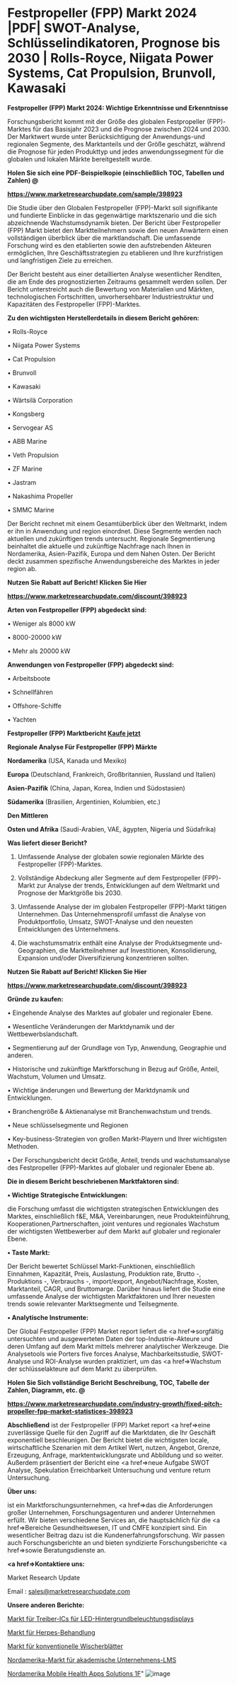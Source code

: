 # Festpropeller (FPP) Markt 2024 |PDF| SWOT-Analyse, Schlüsselindikatoren, Prognose bis 2030 | Rolls-Royce, Niigata Power Systems, Cat Propulsion, Brunvoll, Kawasaki

<strong>Festpropeller (FPP) Markt 2024: Wichtige Erkenntnisse und Erkenntnisse</strong>

Forschungsbericht kommt mit der Größe des globalen Festpropeller (FPP)-Marktes für das Basisjahr 2023 und die Prognose zwischen 2024 und 2030. Der Marktwert wurde unter Berücksichtigung der Anwendungs-und regionalen Segmente, des Marktanteils und der Größe geschätzt, während die Prognose für jeden Produkttyp und jedes anwendungssegment für die globalen und lokalen Märkte bereitgestellt wurde.



<strong>Holen Sie sich eine PDF-Beispielkopie (einschließlich TOC, Tabellen und Zahlen) @
</strong>

<strong><a href=https://www.marketresearchupdate.com/sample/398923>

<strong>https://www.marketresearchupdate.com/sample/398923</u></font></a></strong></strong>

Die Studie über den Globalen Festpropeller (FPP)-Markt soll signifikante und fundierte Einblicke in das gegenwärtige marktszenario und die sich abzeichnende Wachstumsdynamik bieten. Der Bericht über Festpropeller (FPP) Markt bietet den Marktteilnehmern sowie den neuen Anwärtern einen vollständigen überblick über die marktlandschaft. Die umfassende Forschung wird es den etablierten sowie den aufstrebenden Akteuren ermöglichen, Ihre Geschäftsstrategien zu etablieren und Ihre kurzfristigen und langfristigen Ziele zu erreichen.

Der Bericht besteht aus einer detaillierten Analyse wesentlicher Renditen, die am Ende des prognostizierten Zeitraums gesammelt werden sollen. Der Bericht unterstreicht auch die Bewertung von Materialien und Märkten, technologischen Fortschritten, unvorhersehbarer Industriestruktur und Kapazitäten des Festpropeller (FPP)-Marktes.



<strong>Zu den wichtigsten Herstellerdetails in diesem Bericht gehören:</strong>

• Rolls-Royce

• Niigata Power Systems

• Cat Propulsion

• Brunvoll

• Kawasaki

• Wärtsilä Corporation

• Kongsberg

• Servogear AS

• ABB Marine

• Veth Propulsion

• ZF Marine

• Jastram

• Nakashima Propeller

• SMMC Marine

Der Bericht rechnet mit einem Gesamtüberblick über den Weltmarkt, indem er ihn in Anwendung und region einordnet. Diese Segmente werden nach aktuellen und zukünftigen trends untersucht. Regionale Segmentierung beinhaltet die aktuelle und zukünftige Nachfrage nach Ihnen in Nordamerika, Asien-Pazifik, Europa und dem Nahen Osten. Der Bericht deckt zusammen spezifische Anwendungsbereiche des Marktes in jeder region ab.



<strong>Nutzen Sie Rabatt auf Bericht! Klicken Sie Hier
</strong>

<strong><a href=https://www.marketresearchupdate.com/discount/398923>https://www.marketresearchupdate.com/discount/398923</b></u></font></strong></a>



<strong>Arten von Festpropeller (FPP) abgedeckt sind:</strong>

• Weniger als 8000 kW

• 8000-20000 kW

• Mehr als 20000 kW



<strong>Anwendungen von Festpropeller (FPP) abgedeckt sind:</strong>

• Arbeitsboote

• Schnellfähren

• Offshore-Schiffe

• Yachten



<strong>Festpropeller (FPP) Marktbericht <a href=https://www.marketresearchupdate.com/buynow/398923>Kaufe jetzt</a></strong>



<strong>Regionale Analyse Für Festpropeller (FPP) Märkte</strong>



<strong>Nordamerika</strong> (USA, Kanada und Mexiko)



<strong>Europa</strong> (Deutschland, Frankreich, Großbritannien, Russland und Italien)



<strong>Asien-Pazifik</strong> (China, Japan, Korea, Indien und Südostasien)



<strong>Südamerika</strong> (Brasilien, Argentinien, Kolumbien, etc.)



<strong>Den Mittleren</strong> 

<strong>Osten und Afrika</strong> (Saudi-Arabien, VAE, ägypten, Nigeria und Südafrika)



<strong>Was liefert dieser Bericht?</strong>

1. Umfassende Analyse der globalen sowie regionalen Märkte des Festpropeller (FPP)-Marktes.

2. Vollständige Abdeckung aller Segmente auf dem Festpropeller (FPP)-Markt zur Analyse der trends, Entwicklungen auf dem Weltmarkt und Prognose der Marktgröße bis 2030.

3. Umfassende Analyse der im globalen Festpropeller (FPP)-Markt tätigen Unternehmen. Das Unternehmensprofil umfasst die Analyse von Produktportfolio, Umsatz, SWOT-Analyse und den neuesten Entwicklungen des Unternehmens.

4. Die wachstumsmatrix enthält eine Analyse der Produktsegmente und-Geographien, die Marktteilnehmer auf Investitionen, Konsolidierung, Expansion und/oder Diversifizierung konzentrieren sollten.



<strong>Nutzen Sie Rabatt auf Bericht! Klicken Sie Hier
</strong>

<strong><a href=https://www.marketresearchupdate.com/discount/398923>https://www.marketresearchupdate.com/discount/398923</b></u></font></strong></a>



<strong>Gründe zu kaufen:</strong>

• Eingehende Analyse des Marktes auf globaler und regionaler Ebene.

• Wesentliche Veränderungen der Marktdynamik und der Wettbewerbslandschaft.

• Segmentierung auf der Grundlage von Typ, Anwendung, Geographie und anderen.

• Historische und zukünftige Marktforschung in Bezug auf Größe, Anteil, Wachstum, Volumen und Umsatz.

• Wichtige änderungen und Bewertung der Marktdynamik und Entwicklungen.

• Branchengröße &amp; Aktienanalyse mit Branchenwachstum und trends.

• Neue schlüsselsegmente und Regionen

• Key-business-Strategien von großen Markt-Playern und Ihrer wichtigsten Methoden.

• Der Forschungsbericht deckt Größe, Anteil, trends und wachstumsanalyse des Festpropeller (FPP)-Marktes auf globaler und regionaler Ebene ab.



<strong>Die in diesem Bericht beschriebenen Marktfaktoren sind:</strong>



<strong>• Wichtige Strategische Entwicklungen:</strong>

die Forschung umfasst die wichtigsten strategischen Entwicklungen des Marktes, einschließlich f&amp;E, M&amp;A, Vereinbarungen, neue Produkteinführung, Kooperationen,Partnerschaften, joint ventures und regionales Wachstum der wichtigsten Wettbewerber auf dem Markt auf globaler und regionaler Ebene.



<strong>• Taste Markt:</strong>

Der Bericht bewertet Schlüssel Markt-Funktionen, einschließlich Einnahmen, Kapazität, Preis, Auslastung, Produktion rate, Brutto -, Produktions -, Verbrauchs -, import/export, Angebot/Nachfrage, Kosten, Marktanteil, CAGR, und Bruttomarge. Darüber hinaus liefert die Studie eine umfassende Analyse der wichtigsten Marktfaktoren und Ihrer neuesten trends sowie relevanter Marktsegmente und Teilsegmente.



<strong>• Analytische Instrumente:</strong>

Der Global Festpropeller (FPP) Market report liefert die <a href=>sorgf</a>ältig untersuchten und ausgewerteten Daten der top-Industrie-Akteure und deren Umfang auf dem Markt mittels mehrerer analytischer Werkzeuge. Die Analysetools wie Porters five forces Analyse, Machbarkeitsstudie, SWOT-Analyse und ROI-Analyse wurden praktiziert, um das <a href=>Wachstum</a> der schlüsselakteure auf dem Markt zu überprüfen.



<strong>Holen Sie Sich vollständige Bericht Beschreibung, TOC, Tabelle der Zahlen, Diagramm, etc. @ </strong>

<strong><a href=https://www.marketresearchupdate.com/industry-growth/fixed-pitch-propeller-fpp-market-statistices-398923>https://www.marketresearchupdate.com/industry-growth/fixed-pitch-propeller-fpp-market-statistices-398923</a></font></strong>



<strong>Abschließend</strong> ist der Festpropeller (FPP) Market report <a href=>eine</a> zuverlässige Quelle für den Zugriff auf die Marktdaten, die Ihr Geschäft exponentiell beschleunigen. Der Bericht bietet die wichtigsten locale, wirtschaftliche Szenarien mit dem Artikel Wert, nutzen, Angebot, Grenze, Erzeugung, Anfrage, marktentwicklungsrate und Abbildung und so weiter. Außerdem präsentiert der Bericht eine <a href=>neue</a> Aufgabe SWOT Analyse, Spekulation Erreichbarkeit Untersuchung und venture return Untersuchung.



<strong>Über uns:</strong>

 ist ein Marktforschungsunternehmen, <a href=>das</a> die Anforderungen großer Unternehmen, Forschungsagenturen und anderer Unternehmen erfüllt. Wir bieten verschiedene Services an, die hauptsächlich für die <a href=>Bereiche</a> Gesundheitswesen, IT und CMFE konzipiert sind. Ein wesentlicher Beitrag dazu ist die Kundenerfahrungsforschung. Wir passen auch Forschungsberichte an und bieten syndizierte Forschungsberichte <a href=>sowie</a> Beratungsdienste an.



<strong><a href=>Kontaktiere uns:</a></strong>

Market Research Update

Email : sales@marketresearchupdate.com



<strong>Unsere anderen Berichte:</strong>

<a href=https://www.linkedin.com/pulse/led-backlight-display-driver-ics-market-2023-future-scope>Markt für Treiber-ICs für LED-Hintergrundbeleuchtungsdisplays</a>

<a href=https://www.linkedin.com/pulse/herpes-treatment-market-size-trends>Markt für Herpes-Behandlung</a>

<a href=https://www.linkedin.com/pulse/conventional-wiper-blades-market-2023-remarking>Markt für konventionelle Wischerblätter</a>

<a href=https://www.linkedin.com/pulse/north-america-academic-corporate-lms-market>Nordamerika-Markt für akademische Unternehmens-LMS</a>

<a href=https://www.linkedin.com/pulse/north-america-mobile-health-apps-solutions-1f>Nordamerika Mobile Health Apps Solutions 1F</a>"
![image](https://github.com/RushikeshRI/news24analysis/assets/164026548/35026344-6abc-4079-85ea-ec92ff01bb32)
